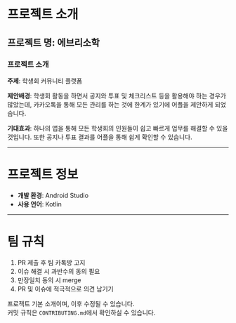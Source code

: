 # 프로젝트 소개

## 프로젝트 명: 에브리소학

### 프로젝트 소개

**주제**: 학생회 커뮤니티 플랫폼  

**제안배경**: 학생회 활동을 하면서 공지와 투표 및 체크리스트 등을 활용해야 하는 경우가 많았는데, 카카오톡을 통해 모든 관리를 하는 것에 한계가 있기에 어플을 제안하게 되었습니다.  

**기대효과**: 하나의 앱을 통해 모든 학생회의 인원들이 쉽고 빠르게 업무를 해결할 수 있을 것입니다. 또한 공지나 투표 결과를 어플을 통해 쉽게 확인할 수 있습니다.

---

# 프로젝트 정보

- **개발 환경**: Android Studio
- **사용 언어**: Kotlin

---

# 팀 규칙

1. PR 제출 후 팀 카톡방 고지
2. 이슈 해결 시 과반수의 동의 필요
3. 만장일치 동의 시 merge
4. PR 및 이슈에 적극적으로 의견 남기기

프로젝트 기본 소개이며, 이후 수정될 수 있습니다.  
커밋 규칙은 `CONTRIBUTING.md`에서 확인하실 수 있습니다.
